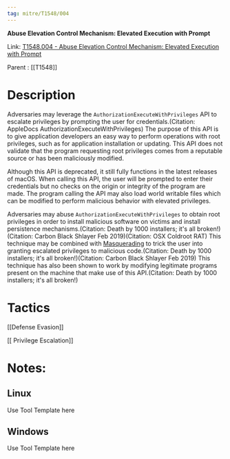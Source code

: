 ```yaml
---
tag: mitre/T1548/004
---
```


**Abuse Elevation Control Mechanism: Elevated Execution with Prompt**

Link: [T1548.004 - Abuse Elevation Control Mechanism: Elevated Execution with Prompt](https://attack.mitre.org/techniques/T1548/004)

Parent : [[T1548]]


# Description

Adversaries may leverage the <code>AuthorizationExecuteWithPrivileges</code> API to escalate privileges by prompting the user for credentials.(Citation: AppleDocs AuthorizationExecuteWithPrivileges) The purpose of this API is to give application developers an easy way to perform operations with root privileges, such as for application installation or updating. This API does not validate that the program requesting root privileges comes from a reputable source or has been maliciously modified. 

Although this API is deprecated, it still fully functions in the latest releases of macOS. When calling this API, the user will be prompted to enter their credentials but no checks on the origin or integrity of the program are made. The program calling the API may also load world writable files which can be modified to perform malicious behavior with elevated privileges.

Adversaries may abuse <code>AuthorizationExecuteWithPrivileges</code> to obtain root privileges in order to install malicious software on victims and install persistence mechanisms.(Citation: Death by 1000 installers; it's all broken!)(Citation: Carbon Black Shlayer Feb 2019)(Citation: OSX Coldroot RAT) This technique may be combined with [Masquerading](https://attack.mitre.org/techniques/T1036) to trick the user into granting escalated privileges to malicious code.(Citation: Death by 1000 installers; it's all broken!)(Citation: Carbon Black Shlayer Feb 2019) This technique has also been shown to work by modifying legitimate programs present on the machine that make use of this API.(Citation: Death by 1000 installers; it's all broken!)

# Tactics


[[Defense Evasion]]

[[ Privilege Escalation]]


# Notes:

## Linux

Use Tool Template here

## Windows

Use Tool Template here